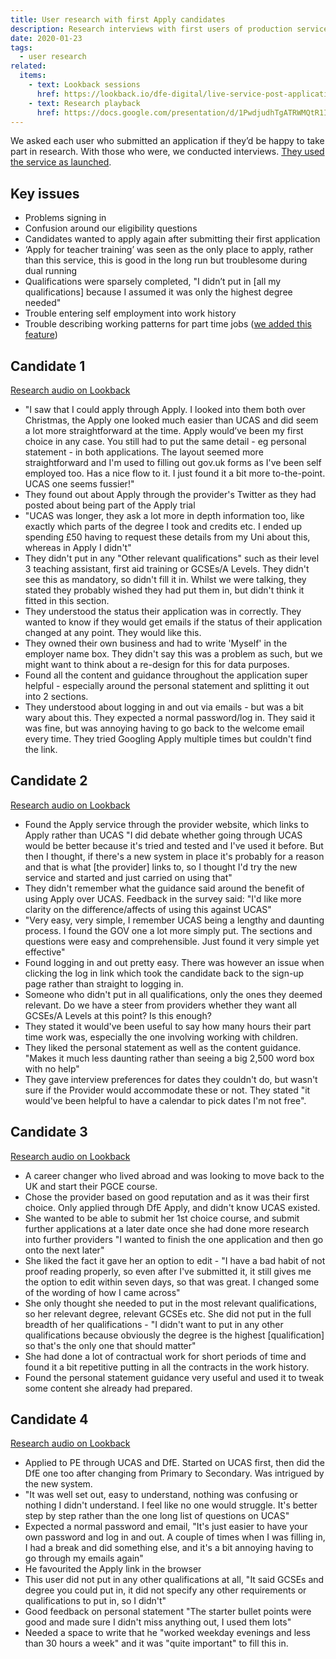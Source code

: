 ```yaml
---
title: User research with first Apply candidates
description: Research interviews with first users of production service.
date: 2020-01-23
tags:
  - user research
related:
  items:
    - text: Lookback sessions
      href: https://lookback.io/dfe-digital/live-service-post-application-research
    - text: Research playback
      href: https://docs.google.com/presentation/d/1PwdjudhTgATRWMQtR1I0taTcbbyKosKlgaTCqABbsAA/
---
```


We asked each user who submitted an application if they’d be happy to take part in research. With those who were, we conducted interviews. [They used the service as launched](/apply-for-teacher-training/apply-launch).

## Key issues

- Problems signing in
- Confusion around our eligibility questions
- Candidates wanted to apply again after submitting their first application
- ‘Apply for teacher training’ was seen as the only place to apply, rather than this service, this is good in the long run but troublesome during dual running
- Qualifications were sparsely completed, "I didn’t put in [all my qualifications] because I assumed it was only the highest degree needed"
- Trouble entering self employment into work history
- Trouble describing working patterns for part time jobs ([we added this feature](/apply-for-teacher-training/part-time-working-hours))

## Candidate 1

[Research audio on Lookback](https://lookback.io/watch/nkHJKe68fK38b8BFa)

- "I saw that I could apply through Apply. I looked into them both over Christmas, the Apply one looked much easier than UCAS and did seem a lot more straightforward at the time. Apply would’ve been my first choice in any case. You still had to put the same detail - eg personal statement - in both applications. The layout seemed more straightforward and I'm used to filling out gov.uk forms as I've been self employed too. Has a nice flow to it. I just found it a bit more to-the-point. UCAS one seems fussier!"
- They found out about Apply through the provider's Twitter as they had posted about being part of the Apply trial
- "UCAS was longer, they ask a lot more in depth information too, like exactly which parts of the degree I took and credits etc. I ended up spending £50 having to request these details from my Uni about this, whereas in Apply I didn't"
- They didn't put in any "Other relevant qualifications" such as their level 3 teaching assistant, first aid training or GCSEs/A Levels. They didn't see this as mandatory, so didn't fill it in. Whilst we were talking, they stated they probably wished they had put them in, but didn't think it fitted in this section.
- They understood the status their application was in correctly. They wanted to know if they would get emails if the status of their application changed at any point. They would like this.
- They owned their own business and had to write 'Myself' in the employer name box. They didn't say this was a problem as such, but we might want to think about a re-design for this for data purposes.
- Found all the content and guidance throughout the application super helpful - especially around the personal statement and splitting it out into 2 sections.
- They understood about logging in and out via emails - but was a bit wary about this. They expected a normal password/log in. They said it was fine, but was annoying having to go back to the welcome email every time. They tried Googling Apply multiple times but couldn't find the link.

## Candidate 2

[Research audio on Lookback](https://lookback.io/watch/cxYdKBYN9TK7cmxHF)

- Found the Apply service through the provider website, which links to Apply rather than UCAS
  "I did debate whether going through UCAS would be better because it's tried and tested and I've used it before. But then I thought, if there's a new system in place it's probably for a reason and that is what [the provider] links to, so I thought I'd try the new service and started and just carried on using that"
- They didn't remember what the guidance said around the benefit of using Apply over UCAS. Feedback in the survey said:
  "I'd like more clarity on the difference/affects of using this against UCAS"
- "Very easy, very simple, I remember UCAS being a lengthy and daunting process. I found the GOV one a lot more simply put. The sections and questions were easy and comprehensible. Just found it very simple yet effective"
- Found logging in and out pretty easy. There was however an issue when clicking the log in link which took the candidate back to the sign-up page rather than straight to logging in.
- Someone who didn't put in all qualifications, only the ones they deemed relevant. Do we have a steer from providers whether they want all GCSEs/A Levels at this point? Is this enough?
- They stated it would've been useful to say how many hours their part time work was, especially the one involving working with children.
- They liked the personal statement as well as the content guidance.
  "Makes it much less daunting rather than seeing a big 2,500 word box with no help"
- They gave interview preferences for dates they couldn't do, but wasn't sure if the Provider would accommodate these or not. They stated "it would've been helpful to have a calendar to pick dates I'm not free".

## Candidate 3

[Research audio on Lookback](https://lookback.io/watch/HRJ8gsRadXg9TYa7j)

- A career changer who lived abroad and was looking to move back to the UK and start their PGCE course.
- Chose the provider based on good reputation and as it was their first choice. Only  applied through DfE Apply, and didn't know UCAS existed.
- She wanted to be able to submit her 1st choice course, and submit further applications at a later date once she had done more research into further providers "I wanted to finish the one application and then go onto the next later"
- She liked the fact it gave her an option to edit - "I have a bad habit of not proof reading properly, so even after I've submitted it, it still gives me the option to edit within seven days, so that was great. I changed some of the wording of how I came across"
- She only thought she needed to put in the most relevant qualifications, so her relevant degree, relevant GCSEs etc. She did not put in the full breadth of her qualifications - "I didn't want to put in any other qualifications because obviously the degree is the highest [qualification] so that's the only one that should matter"
- She had done a lot of contractual work for short periods of time and found it a bit repetitive putting in all the contracts in the work history.
- Found the personal statement guidance very useful and used it to tweak some content she already had prepared.

## Candidate 4

[Research audio on Lookback](https://lookback.io/watch/qbtExmpgKBnQANaXc)

- Applied to PE through UCAS and DfE. Started on UCAS first, then did the DfE one too after changing from Primary to Secondary. Was intrigued by the new system.
- "It was well set out, easy to understand, nothing was confusing or nothing I didn't understand. I feel like no one would struggle. It's better step by step rather than the one long list of questions on UCAS"
- Expected a normal password and email, "It's just easier to have your own password and log in and out. A couple of times when I was filling in, I had a break and did something else, and it's a bit annoying having to go through my emails again"
- He favourited the Apply link in the browser
- This user did not put in any other qualifications at all, "It said GCSEs and degree you could put in, it did not specify any other requirements or qualifications to put in, so I didn't"
- Good feedback on personal statement "The starter bullet points were good and made sure I didn't miss anything out, I used them lots"
- Needed a space to write that he "worked weekday evenings and less than 30 hours a week" and it was "quite important" to fill this in.
